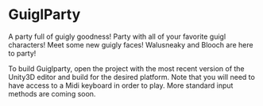 # GuiglParty
A party full of guigly goodness!
Party with all of your favorite guigl characters!
Meet some new guigly faces! Walusneaky and Blooch are here to party!

To build Guiglparty, open the project with the most recent version of the Unity3D editor and build for the desired platform. Note that you will need to have access to a Midi keyboard in order to play. More standard input methods are coming soon.
